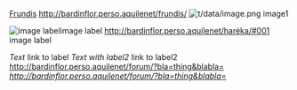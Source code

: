 [Frundis](http://bardinflor.perso.aquilenet/frundis/)
<http://bardinflor.perso.aquilenet/frundis/>
![t/data/image.png](t/data/image.png) image1

![image label](t/data/image.png)image label
<http://bardinflor.perso.aquilenet/haréka/#001> image
label

*Text* link to label *Text with label2* link to label2
<http://bardinflor.perso.aquilenet/forum/?bla=thing&blabla=>
*<http://bardinflor.perso.aquilenet/forum/?bla=thing&blabla=>*

